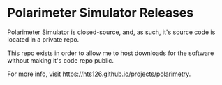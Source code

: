 # Polarimeter Simulator Releases

Polarimeter Simulator is closed-source, and, as such, it's source code is located in a private repo. 

This repo exists in order to allow me to host downloads for the software without making it's code repo public. 

For more info, visit https://hts126.github.io/projects/polarimetry.
